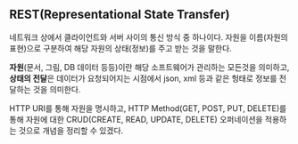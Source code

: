## REST(Representational State Transfer)

네트워크 상에서 클라이언트와 서버 사이의 통신 방식 중 하나이다. 자원을 이름(자원의 표현)으로 구분하여 해당 자원의 상태(정보)를 주고 받는 것을 말한다.

**자원**(문서, 그림, DB 데이터 등등)이란 해당 소프트웨어가 관리하는 모든것을 의미하고, **상태의 전달**은 데이터가 요청되어지는 시점에서 json, xml 등과 같은 헝태로 정보를 전달하는 것을 의미한다.

HTTP URI를 통해 자원을 명시하고, HTTP Method(GET, POST, PUT, DELETE)를 통해 자원에 대한 CRUD(CREATE, READ, UPDATE, DELETE) 오퍼네이션을 적용하는 것으로 개념을 정리할 수 있겠다.



